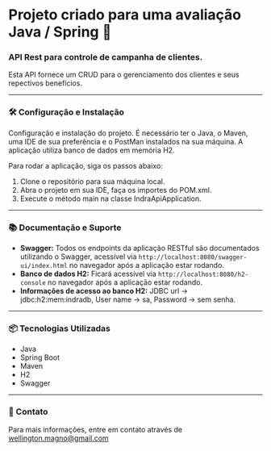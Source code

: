 # Projeto criado para uma avaliação Java / Spring 🔄

### API Rest para controle de campanha de clientes.

Esta API fornece um CRUD para o gerenciamento dos clientes e seus repectivos benefícios.

---

### 🛠️ Configuração e Instalação

Configuração e instalação do projeto. É necessário ter o Java, o Maven, uma IDE de sua preferência e o PostMan instalados na sua máquina. A aplicação utiliza banco de dados em memória H2.

Para rodar a aplicação, siga os passos abaixo:

1. Clone o repositório para sua máquina local.
2. Abra o projeto em sua IDE, faça os importes do POM.xml.
3. Execute o método main na classe IndraApiApplication.

---

### 📚 Documentação e Suporte

- **Swagger:** Todos os endpoints da aplicação RESTful são documentados utilizando o Swagger, acessível via `http://localhost:8080/swagger-ui/index.html` no navegador após a aplicação estar rodando.
- **Banco de dados H2:** Ficará acessível via `http://localhost:8080/h2-console` no navegador após a aplicação estar rodando.
- **Informações de acesso ao banco H2:** JDBC url -> jdbc:h2:mem:indradb, User name -> sa, Password -> sem senha.

---

### 📦 Tecnologias Utilizadas

- Java
- Spring Boot
- Maven
- H2
- Swagger
  
---

### 📩 Contato

Para mais informações, entre em contato através de wellington.magno@gmail.com
